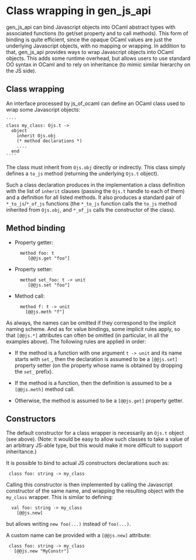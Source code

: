 Class wrapping in gen_js_api
============================

gen_js_api can bind Javascript objects into OCaml abstract types with
associated functions (to get/set property and to call methods).  This
form of binding is quite efficient, since the opaque OCaml values are
just the underlying Javascript objects, with no mapping or wrapping.
In addition to that, gen_js_api provides ways to wrap Javascript
objects into OCaml objects.  This adds some runtime overhead, but
allows users to use standard OO syntax in OCaml and to rely on
inheritance (to mimic similar hierarchy on the JS side).


Class wrapping
--------------

An interface processed by js_of_ocaml can define an OCaml class used
to wrap some Javascript objects:

    ````
    class my_class: Ojs.t ->
      object
        inherit Ojs.obj
        (* method declarations *)
        ....
      end
    ````

The class must inherit from `Ojs.obj` directly or indirectly.  This class
simply defines a `to_js` method (returning the underlying `Ojs.t` object).

Such a class declaration produces in the implementation a class
definition with the list of `inherit` clauses (passing the `Ojs.t`
handle to each of them) and a definition for all listed methods.  It
also produces a standard pair of `*_to_js`/`*_of_js` functions (the
`*_to_js` function calls the `to_js` method inherited from `Ojs.obj`,
and `*_of_js` calls the constructor of the class).


Method binding
--------------

- Property getter:

  ````
    method foo: t
       [@@js.get "foo"]
  ````


- Property setter:

  ````
    method set_foo: t -> unit
       [@@js.set "foo"]
  ````


- Method call:

  ````
    method f: t -> unit
      [@@js.meth "f"]
  ````


As always, the names can be omitted if they correspond to the implicit
naming scheme.  And as for value bindings, some implicit rules apply,
so that `[@@js.*]` attributes can often be omitted (in particular, in
all the examples above).  The following rules are applied in order:

- If the method is a function with one argument `t -> unit` and its
  name starts with `set_`, then the declaration is assumed to be a
  `[@@js.set]` property setter (on the property whose name is obtained
  by dropping the `set_` prefix).

- If the method is a function, then the definition is assumed to be a
  `[@@js.meth]` method call.

- Otherwise, the method is assumed to be a `[@@js.get]` property getter.


Constructors
------------

The default constructor for a class wrapper is necessarily an `Ojs.t` object
(see above).  (Note: it would be easy to allow such classes to take a
value of an arbitrary JS-able type, but this would make it more
difficult to support inheritance.)

It is possible to bind to actual JS constructors declarations such as:

 ````
  class foo: string -> my_class
 ````

Calling this constructor is then implemented by calling the Javascript
constructor of the same name, and wrapping the resulting object with
the `my_class` wrapper.  This is similar to defining:

  ````
    val foo: string -> my_class
      [@@js.new]
  ````

but allows writing `new foo(...)` instead of `foo(...)`.

A custom name can be provided with a `[@@js.new]` attribute:

 ````
  class foo: string -> my_class
    [@@js.new "MyConstr"]
 ````
